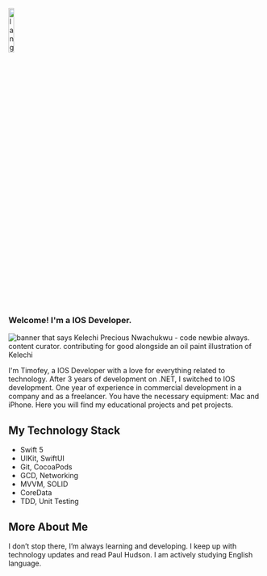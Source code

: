 <p align="left"><img width=15%" src="https://github.com/alansmathew/alansmathew/raw/master/lang.gif" alt="lang image here" /></p>

### Welcome! I'm a IOS Developer.

<img src="https://www.wallpaperflare.com/map-wold-map-technology-world-scaner-digital-time-zone-wallpaper-tghdw" alt="banner that says Kelechi Precious Nwachukwu - code newbie always. content curator. contributing for good alongside an oil paint illustration of Kelechi"> 

I'm Timofey, a IOS Developer with a love for everything related to technology. After 3 years of development on .NET, I switched to IOS development. One year of experience in commercial development in a company and as a freelancer. You have the necessary equipment: Mac and iPhone. Here you will find my educational projects and pet projects.

## My Technology Stack

- Swift 5
- UIKit, SwiftUI
- Git, CocoaPods
- GCD, Networking
- MVVM, SOLID
- CoreData
- TDD, Unit Testing

## More About Me

I don’t stop there, I’m always learning and developing. I keep up with technology updates and read Paul Hudson. I am actively studying English language.
